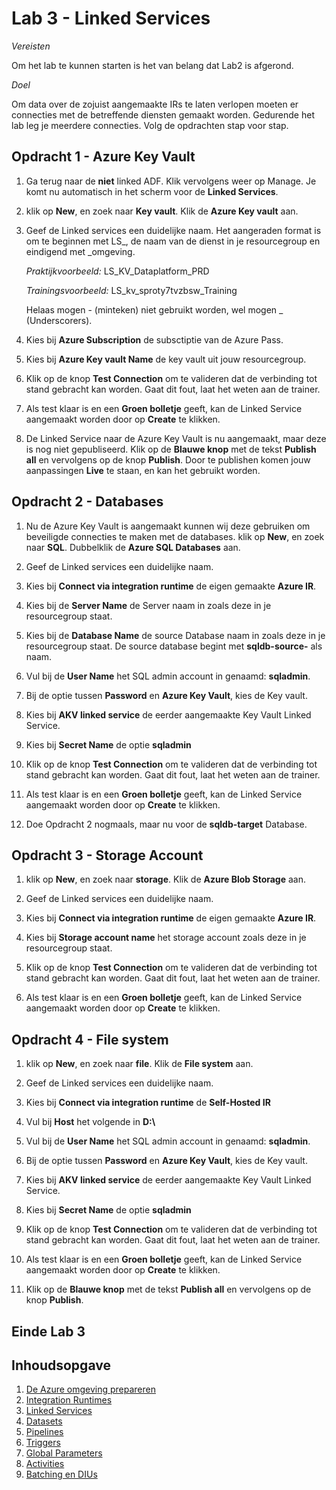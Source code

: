 # Lab 3 - Linked Services

*Vereisten*

Om het lab te kunnen starten is het van belang dat Lab2 is afgerond.

*Doel*

Om data over de zojuist aangemaakte IRs te laten verlopen moeten er connecties met de betreffende diensten gemaakt worden. Gedurende het lab leg je meerdere connecties. Volg de opdrachten stap voor stap.

## Opdracht 1 - Azure Key Vault

1. Ga terug naar de **niet** linked ADF. Klik vervolgens weer op Manage. Je komt nu automatisch in het scherm voor de **Linked Services**.

2. klik op **New**, en zoek naar **Key vault**. Klik de **Azure Key vault** aan.

3. Geef de Linked services een duidelijke naam. Het aangeraden format is om te beginnen met LS_, de naam van de dienst in je resourcegroup en eindigend met _omgeving.

    *Praktijkvoorbeeld:* LS_KV_Dataplatform_PRD

    *Trainingsvoorbeeld:* LS_kv_sproty7tvzbsw_Training
    
    Helaas mogen - (minteken) niet gebruikt worden, wel mogen _ (Underscorers).

4. Kies bij **Azure Subscription** de subsctiptie van de Azure Pass.

5. Kies bij **Azure Key vault Name** de key vault uit jouw resourcegroup.

6. Klik op de knop **Test Connection** om te valideren dat de verbinding tot stand gebracht kan worden. Gaat dit fout, laat het weten aan de trainer.

7. Als test klaar is en een **Groen bolletje** geeft, kan de Linked Service aangemaakt worden door op **Create** te klikken.

8. De Linked Service naar de Azure Key Vault is nu aangemaakt, maar deze is nog niet gepubliseerd. Klik op de **Blauwe knop** met de tekst **Publish all** en vervolgens op de knop **Publish**. Door te publishen komen jouw aanpassingen **Live** te staan, en kan het gebruikt worden.


## Opdracht 2 - Databases

1. Nu de Azure Key Vault is aangemaakt kunnen wij deze gebruiken om beveiligde connecties te maken met de databases. klik op **New**, en zoek naar **SQL**. Dubbelklik de **Azure SQL Databases** aan.

2. Geef de Linked services een duidelijke naam.

3. Kies bij **Connect via integration runtime** de eigen gemaakte **Azure IR**.

4. Kies bij de **Server Name** de Server naam in zoals deze in je resourcegroup staat.

5. Kies bij de **Database Name** de source Database naam in zoals deze in je resourcegroup staat. De source database begint met **sqldb-source-** als naam.

6. Vul bij de **User Name** het SQL admin account in genaamd: **sqladmin**.

7. Bij de optie tussen **Password** en **Azure Key Vault**, kies de Key vault.

8. Kies bij **AKV linked service** de eerder aangemaakte Key Vault Linked Service.

9. Kies bij **Secret Name** de optie **sqladmin**

10. Klik op de knop **Test Connection** om te valideren dat de verbinding tot stand gebracht kan worden. Gaat dit fout, laat het weten aan de trainer.

11. Als test klaar is en een **Groen bolletje** geeft, kan de Linked Service aangemaakt worden door op **Create** te klikken.

12. Doe Opdracht 2 nogmaals, maar nu voor de **sqldb-target** Database.


## Opdracht 3 - Storage Account

1. klik op **New**, en zoek naar **storage**. Klik de **Azure Blob Storage** aan.

2. Geef de Linked services een duidelijke naam.

3. Kies bij **Connect via integration runtime** de eigen gemaakte **Azure IR**.

4. Kies bij **Storage account name** het storage account zoals deze in je resourcegroup staat.

5. Klik op de knop **Test Connection** om te valideren dat de verbinding tot stand gebracht kan worden. Gaat dit fout, laat het weten aan de trainer.

6. Als test klaar is en een **Groen bolletje** geeft, kan de Linked Service aangemaakt worden door op **Create** te klikken.


## Opdracht 4 - File system

1. klik op **New**, en zoek naar **file**. Klik de **File system** aan.

2. Geef de Linked services een duidelijke naam.

3. Kies bij **Connect via integration runtime** de **Self-Hosted IR**

4. Vul bij **Host** het volgende in **D:\\**

5. Vul bij de **User Name** het SQL admin account in genaamd: **sqladmin**.

6. Bij de optie tussen **Password** en **Azure Key Vault**, kies de Key vault.

7. Kies bij **AKV linked service** de eerder aangemaakte Key Vault Linked Service.

8. Kies bij **Secret Name** de optie **sqladmin**

9. Klik op de knop **Test Connection** om te valideren dat de verbinding tot stand gebracht kan worden. Gaat dit fout, laat het weten aan de trainer.

10. Als test klaar is en een **Groen bolletje** geeft, kan de Linked Service aangemaakt worden door op **Create** te klikken.

11. Klik op de **Blauwe knop** met de tekst **Publish all** en vervolgens op de knop **Publish**. 

## Einde Lab 3

## Inhoudsopgave

1. [De Azure omgeving prepareren](../Lab1/LabInstructions1.md)
2. [Integration Runtimes](../Lab2/LabInstructions2.md)
3. [Linked Services](../Lab3/LabInstructions3.md)
4. [Datasets](../Lab4/LabInstructions4.md)
5. [Pipelines](../Lab5/LabInstructions5.md)
6. [Triggers](../Lab6/LabInstructions6.md)
7. [Global Parameters](../Lab7/LabInstructions7.md)
8. [Activities](../Lab8/LabInstructions8.md)
9. [Batching en DIUs](../Lab9/LabInstructions9.md)